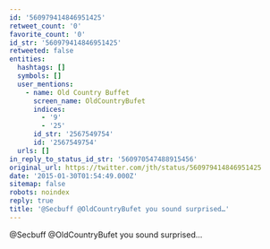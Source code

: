 ```yaml
---
id: '560979414846951425'
retweet_count: '0'
favorite_count: '0'
id_str: '560979414846951425'
retweeted: false
entities:
  hashtags: []
  symbols: []
  user_mentions:
    - name: Old Country Buffet
      screen_name: OldCountryBufet
      indices:
        - '9'
        - '25'
      id_str: '2567549754'
      id: '2567549754'
  urls: []
in_reply_to_status_id_str: '560970547488915456'
original_url: https://twitter.com/jth/status/560979414846951425
date: '2015-01-30T01:54:49.000Z'
sitemap: false
robots: noindex
reply: true
title: '@Secbuff @OldCountryBufet you sound surprised…'
---
```


@Secbuff @OldCountryBufet you sound surprised…